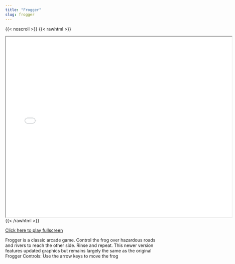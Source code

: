 ```yaml
---
title: "Frogger"
slug: frogger
---
```


{{< noscroll >}}
{{< rawhtml >}}
<iframe width="720" height="576" name="iframe" src="/cjs-garchive/frogger/index.html"></iframe>
{{< /rawhtml >}}

[Click here to play fullscreen](/cjs-garchive/frogger)

Frogger is a classic arcade game. Control the frog over hazardous roads and rivers to reach the other side. Rinse and repeat. This newer version features updated graphics but remains largely the same as the original Frogger
Controls: Use the arrow keys to move the frog
